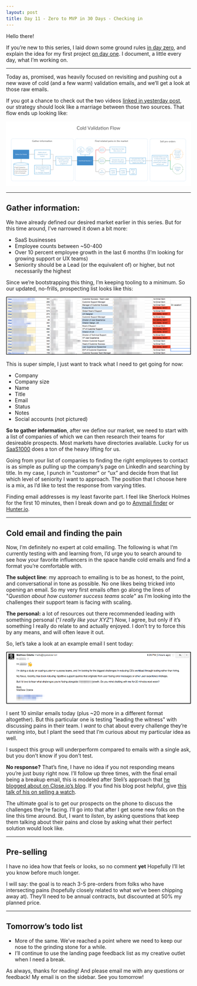 ```yaml
---
layout: post
title: Day 11 - Zero to MVP in 30 Days - Checking in
---
```


<div class="intro">
  Hello there!

  If you’re new to this series, I laid down some ground rules <a href="https://hackernoon.com/day-0-zero-to-mvp-in-30-days-31c83db6aadf">in day zero</a>, and explain the idea for my first project <a href="https://hackernoon.com/day-1-zero-to-mvp-in-30-days-idea-number-1-18536868e282">on day one</a>. I document, a little every day, what I’m working on.

</div>

-------------

Today as, promised, was heavily focused on revisiting and pushing out a new wave of cold (and a few warm) validation emails, and we’ll get a look at those raw emails.

If you got a chance to check out the two videos [linked in yesterday post](https://hackernoon.com/day-11-zero-to-mvp-in-30-days-checking-in-31c6858e47b7), our strategy should look like a marriage between those two sources. That flow ends up looking like:

![](/static/images/mvp_day12/image_0.png)

--------------

## Gather information:

We have already defined our desired market earlier in this series. But for this time around, I’ve narrowed it down a bit more:

* SaaS businesses
* Employee counts between ~50-400
* Over 10 percent employee growth in the last 6 months (I’m looking for growing support or UX teams)
* Seniority should be a Lead (or the equivalent of) or higher, but not necessarily the highest

Since we’re bootstrapping this thing, I’m keeping tooling to a minimum. So our updated, no-frills, prospecting list looks like this:

![](/static/images/mvp_day12/image_1.png)

This is super simple, I just want to track what I need to get going for now:

* Company
* Company size
* Name
* Title
* Email
* Status
* Notes
* Social accounts (not pictured)

**So to gather information**, after we define our market, we need to start with a list of companies of which we can then research their teams for desireable prospects. Most markets have directories available. Lucky for us [SaaS1000](http://saas1000.com/) does a ton of the heavy lifting for us.

Going from your list of companies to finding the right employees to contact is as simple as pulling up the company’s page on LinkedIn and searching by title. In my case, I punch in "customer" or “ux” and decide from that list which level of seniority I want to approach. The position that I choose here is a mix, as I’d like to test the response from varying titles.

Finding email addresses is my least favorite part. I feel like Sherlock Holmes for the first 10 minutes, then I break down and go to [Anymail finder](https://anymailfinder.com/) or [Hunter.io](https://hunter.io/).

------------

## Cold email and finding the pain

Now, I’m definitely no expert at cold emailing. The following is what I’m currently testing with and learning from, I’d urge you to search around to see how your favorite influencers in the space handle cold emails and find a format you’re comfortable with.

**The subject line**: my approach to emailing is to be as honest, to the point, and conversational in tone as possible. No one likes being tricked into opening an email. So my very first emails often go along the lines of "*Question about how customer success teams scale*" as I’m looking into the challenges their support team is facing with scaling.

**The personal:** a lot of resources out there recommended leading with something personal ("*I really like your XYZ*") Now, I agree, but only if it’s something I really do relate to and actually enjoyed. I don’t try to force this by any means, and will often leave it out.

So, let’s take a look at an example email I sent today:

![](/static/images/mvp_day12/image_2.png)

I sent 10 similar emails today (plus ~20 more in a different format altogether). But this particular one is testing "leading the witness" with discussing pains in their team. I *want* to chat about every challenge they’re running into, but I plant the seed that I’m curious about my particular idea as well. 

I suspect this group will underperform compared to emails with a single ask, but you don’t know if you don’t test.

**No response?** That’s fine, I have no idea if you not responding means you’re just busy right now. I’ll follow up three times, with the final email being a breakup email, this is modeled after Steli’s approach that [he blogged about on Close.io’s blog](http://blog.close.io/cold-email-follow-up-plan). If you find his blog post helpful, give [this talk of his on selling a watch](https://vimeo.com/131441010).

The ultimate goal is to get our prospects on the phone to discuss the challenges they’re facing. I’ll go into that after I get some new folks on the line this time around. But, I want to *listen*, by asking questions that keep them talking about their pains and close by asking what their perfect solution would look like.

--------

## Pre-selling

I have no idea how that feels or looks, so no comment **yet**   Hopefully I’ll let you know before much longer.

I will say: the goal is to reach 3-5 pre-orders from folks who have intersecting pains (hopefully closely related to what we’ve been chipping away at). They’ll need to be annual contracts, but discounted at 50% my planned price.

-------

## Tomorrow’s todo list

* More of the same. We’ve reached a point where we need to keep our nose to the grinding stone for a while.
* I’ll continue to use the landing page feedback list as my creative outlet when I need a break.

As always, thanks for reading! And please email me with any questions or feedback! My email is on the sidebar. See you tomorrow!

